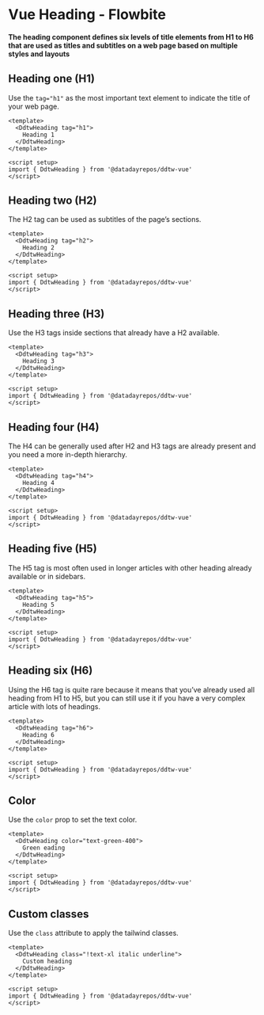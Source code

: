 <script setup>
import DdtwHExampleLevel1 from './typography/heading/DdtwHExampleLevel1.vue'
import DdtwHExampleLevel2 from './typography/heading/DdtwHExampleLevel2.vue'
import DdtwHExampleLevel3 from './typography/heading/DdtwHExampleLevel3.vue'
import DdtwHExampleLevel4 from './typography/heading/DdtwHExampleLevel4.vue'
import DdtwHExampleLevel5 from './typography/heading/DdtwHExampleLevel5.vue'
import DdtwHExampleLevel6 from './typography/heading/DdtwHExampleLevel6.vue'
import DdtwHExampleColor from './typography/heading/DdtwHExampleColor.vue'
import DdtwHExampleCustom from './typography/heading/DdtwHExampleCustom.vue'
</script>

# Vue Heading - Flowbite

#### The heading component defines six levels of title elements from H1 to H6 that are used as titles and subtitles on a web page based on multiple styles and layouts

## Heading one (H1)

Use the `tag="h1"` as the most important text element to indicate the title of your web page.

```vue
<template>
  <DdtwHeading tag="h1">
    Heading 1
  </DdtwHeading>
</template>

<script setup>
import { DdtwHeading } from '@datadayrepos/ddtw-vue'
</script>
```
<ddtw-h-example-level1 />

## Heading two (H2)

The H2 tag can be used as subtitles of the page’s sections.

```vue
<template>
  <DdtwHeading tag="h2">
    Heading 2
  </DdtwHeading>
</template>

<script setup>
import { DdtwHeading } from '@datadayrepos/ddtw-vue'
</script>
```
<ddtw-h-example-level2 />

## Heading three (H3)

Use the H3 tags inside sections that already have a H2 available.

```vue
<template>
  <DdtwHeading tag="h3">
    Heading 3
  </DdtwHeading>
</template>

<script setup>
import { DdtwHeading } from '@datadayrepos/ddtw-vue'
</script>
```
<ddtw-h-example-level3 />

## Heading four (H4)

The H4 can be generally used after H2 and H3 tags are already present and you need a more in-depth hierarchy.

```vue
<template>
  <DdtwHeading tag="h4">
    Heading 4
  </DdtwHeading>
</template>

<script setup>
import { DdtwHeading } from '@datadayrepos/ddtw-vue'
</script>
```
<ddtw-h-example-level4 />

## Heading five (H5)

The H5 tag is most often used in longer articles with other heading already available or in sidebars.

```vue
<template>
  <DdtwHeading tag="h5">
    Heading 5
  </DdtwHeading>
</template>

<script setup>
import { DdtwHeading } from '@datadayrepos/ddtw-vue'
</script>
```
<ddtw-h-example-level5 />

## Heading six (H6)

Using the H6 tag is quite rare because it means that you’ve already used all heading from H1 to H5, but you can still use it if you have a very complex article with lots of headings.

```vue
<template>
  <DdtwHeading tag="h6">
    Heading 6
  </DdtwHeading>
</template>

<script setup>
import { DdtwHeading } from '@datadayrepos/ddtw-vue'
</script>
```
<ddtw-h-example-level6 />

## Color

Use the `color` prop to set the text color.

```vue
<template>
  <DdtwHeading color="text-green-400">
    Green eading
  </DdtwHeading>
</template>

<script setup>
import { DdtwHeading } from '@datadayrepos/ddtw-vue'
</script>
```
<ddtw-h-example-color />

## Custom classes

Use the `class` attribute to apply the tailwind classes.

```vue
<template>
  <DdtwHeading class="!text-xl italic underline">
    Custom heading
  </DdtwHeading>
</template>

<script setup>
import { DdtwHeading } from '@datadayrepos/ddtw-vue'
</script>
```
<ddtw-h-example-custom />
